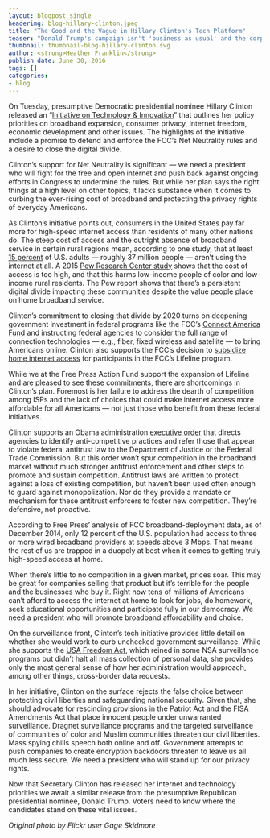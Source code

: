 ```yaml
---
layout: blogpost_single
headerimg: blog-hillary-clinton.jpeg
title: "The Good and the Vague in Hillary Clinton's Tech Platform"
teaser: "Donald Trump's campaign isn't 'business as usual' and the corporations supporting the Republican convention shouldn't treat it as such."
thumbnail: thumbnail-blog-hillary-clinton.svg
author: <strong>Heather Franklin</strong>
publish_date: June 30, 2016
tags: []
categories:
- blog
---
```

On Tuesday, presumptive Democratic presidential nominee Hillary Clinton released an “[Initiative on Technology & Innovation](https://www.hillaryclinton.com/briefing/factsheets/2016/06/27/hillary-clintons-initiative-on-technology-innovation/)” that outlines her policy priorities on broadband expansion, consumer privacy, internet freedom, economic development and other issues. The highlights of the initiative include a promise to defend and enforce the FCC’s Net Neutrality rules and a desire to close the digital divide.

Clinton’s support for Net Neutrality is significant — we need a president who will fight for the free and open internet and push back against ongoing efforts in Congress to undermine the rules. But while her plan says the right things at a high level on other topics, it lacks substance when it comes to curbing the ever-rising cost of broadband and protecting the privacy rights of everyday Americans.

As Clinton’s initiative points out, consumers in the United States pay far more for high-speed internet access than residents of many other nations do. The steep cost of access and the outright absence of broadband service in certain rural regions mean, according to one study, that at least [15 percent](http://www.pewresearch.org/fact-tank/2015/07/28/15-of-americans-dont-use-the-internet-who-are-they/) of U.S. adults — roughly 37 million people — aren’t using the internet at all. A 2015 [Pew Research Center study](http://www.pewinternet.org/2015/12/21/home-broadband-2015/) shows that the cost of access is too high, and that this harms low-income people of color and low-income rural residents. The Pew report shows that there’s a persistent digital divide impacting these communities despite the value people place on home broadband service.

Clinton’s commitment to closing that divide by 2020 turns on deepening government investment in federal programs like the FCC’s [Connect America Fund](https://www.fcc.gov/general/connect-america-fund-caf) and instructing federal agencies to consider the full range of connection technologies — e.g., fiber, fixed wireless and satellite — to bring Americans online. Clinton also supports the FCC’s decision to [subsidize home internet access](http://www.freepress.net/press-release/107368/lifeline-upgrade-step-toward-closing-digital-divide) for participants in the FCC’s Lifeline program.

While we at the Free Press Action Fund support the expansion of Lifeline and are pleased to see these commitments, there are shortcomings in Clinton’s plan. Foremost is her failure to address the dearth of competition among ISPs and the lack of choices that could make internet access more affordable for all Americans — not just those who benefit from these federal initiatives. 

Clinton supports an Obama administration [executive order](https://www.whitehouse.gov/the-press-office/2016/04/15/executive-order-steps-increase-competition-and-better-inform-consumers) that directs agencies to identify anti-competitive practices and refer those that appear to violate federal antitrust law to the Department of Justice or the Federal Trade Commission. But this order won’t spur competition in the broadband market without much stronger antitrust enforcement and other steps to promote and sustain competition. Antitrust laws are written to protect against a loss of existing competition, but haven’t been used often enough to guard against monopolization. Nor do they provide a mandate or mechanism for these antitrust enforcers to foster new competition. They’re defensive, not proactive.

According to Free Press’ analysis of FCC broadband-deployment data, as of December 2014, only 12 percent of the U.S. population had access to three or more wired broadband providers at speeds above 3 Mbps. That means the rest of us are trapped in a duopoly at best when it comes to getting truly high-speed access at home.

When there’s little to no competition in a given market, prices soar. This may be great for companies selling that product but it’s terrible for the people and the businesses who buy it. Right now tens of millions of Americans can’t afford to access the internet at home to look for jobs, do homework, seek educational opportunities and participate fully in our democracy. We need a president who will promote broadband affordability and choice.

On the surveillance front, Clinton’s tech initiative provides little detail on whether she would work to curb unchecked government surveillance. While she supports the [USA Freedom Act](http://www.freepress.net/blog/2015/06/03/usa-freedom-act-passed-now-what), which reined in some NSA surveillance programs but didn’t halt all mass collection of personal data, she provides only the most general sense of how her administration would approach, among other things, cross-border data requests.

In her initiative, Clinton on the surface rejects the false choice between protecting civil liberties and safeguarding national security. Given that, she should advocate for rescinding provisions in the Patriot Act and the FISA Amendments Act that place innocent people under unwarranted surveillance. Dragnet surveillance programs and the targeted surveillance of communities of color and Muslim communities threaten our civil liberties. Mass spying chills speech both online and off. Government attempts to push companies to create encryption backdoors threaten to leave us all much less secure. We need a president who will stand up for our privacy rights.

Now that Secretary Clinton has released her internet and technology priorities we await a similar release from the presumptive Republican presidential nominee, Donald Trump. Voters need to know where the candidates stand on these vital issues.

*Original photo by Flickr user Gage Skidmore*
